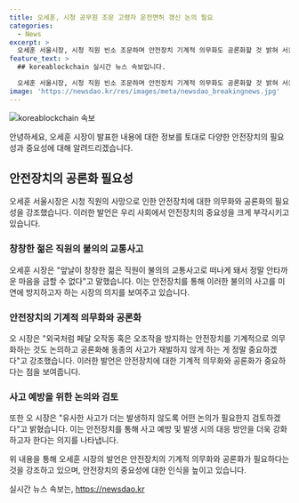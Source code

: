```yaml
---
title: 오세훈, 시청 공무원 조문 고령자 운전면허 갱신 논의 필요
categories:
  - News
excerpt: >
  오세훈 서울시장, 시청 직원 빈소 조문하며 안전장치 기계적 의무화도 공론화할 것 밝혀 서울시장 오세훈이 2일 서울시청 직원의 빈소를 찾아 조문하고, 안전장치 기계적 의무화와 공론화에 대해 언급했다. 역주행 사고의 희생자를 추모하며 사망자의 안전과 관련된 사회적 논의가 필요하다고 강조하며, 사고 예방을 위한 안전장치 의무화를 촉구했다.
feature_text: >
  ## koreablockchain 실시간 뉴스 속보입니다.

  오세훈 서울시장, 시청 직원 빈소 조문하며 안전장치 기계적 의무화도 공론화할 것 밝혀 서울시장 오세훈이 2일 서울시청 직원의 빈소를 찾아 조문하고, 안전장치 기계적 의무화와 공론화에 대해 언급했다. 역주행 사고의 희생자를 추모하며 사망자의 안전과 관련된 사회적 논의가 필요하다고 강조하며, 사고 예방을 위한 안전장치 의무화를 촉구했다.
image: 'https://newsdao.kr/res/images/meta/newsdao_breakingnews.jpg'
---
```


<p><img src="https://newsdao.kr/res/images/meta/newsdao_breakingnews.jpg" alt="koreablockchain 속보" /></p>

<p>안녕하세요, 오세훈 시장이 발표한 내용에 대한 정보를 토대로 다양한 안전장치의 필요성과 중요성에 대해 알려드리겠습니다.</p>

<h2 data-ke-size="size26">안전장치의 공론화 필요성</h2>

<p data-ke-size="size16">오세훈 서울시장은 시청 직원의 사망으로 인한 안전장치에 대한 의무화와 공론화의 필요성을 강조했습니다. 이러한 발언은 우리 사회에서 안전장치의 중요성을 크게 부각시키고 있습니다.</p>

<h3>창창한 젊은 직원의 불의의 교통사고</h3>

<p data-ke-size="size16">오세훈 시장은 "앞날이 창창한 젊은 직원이 불의의 교통사고로 떠나게 돼서 정말 안타까운 마음을 금할 수 없다"고 말했습니다. 이는 안전장치를 통해 이러한 불의의 사고를 미연에 방지하고자 하는 시장의 의지를 보여주고 있습니다.</p>

<h3>안전장치의 기계적 의무화와 공론화</h3>

<p data-ke-size="size16">오 시장은 "외국처럼 페달 오작동 혹은 오조작을 방지하는 안전장치를 기계적으로 의무화하는 것도 논의하고 공론화해 동종의 사고가 재발하지 않게 하는 게 정말 중요하겠다"고 강조했습니다. 이러한 발언은 안전장치에 대한 기계적 의무화와 공론화가 중요하다는 점을 보여줍니다.</p>

<h3>사고 예방을 위한 논의와 검토</h3>

<p data-ke-size="size16">또한 오 시장은 "유사한 사고가 더는 발생하지 않도록 어떤 논의가 필요한지 검토하겠다"고 밝혔습니다. 이는 안전장치를 통해 사고 예방 및 발생 시의 대응 방안을 더욱 강화하고자 한다는 의지를 나타냅니다.</p>

<p>위 내용을 통해 오세훈 시장의 발언은 안전장치의 기계적 의무화와 공론화가 필요하다는 것을 강조하고 있으며, 안전장치의 중요성에 대한 인식을 높이고 있습니다.</p>
실시간 뉴스 속보는, <a href="https://newsdao.kr" rel="dofollow">https://newsdao.kr</a>


